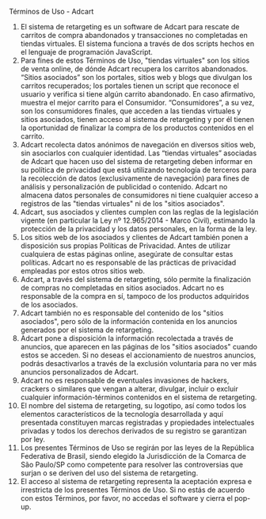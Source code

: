 Términos de Uso - Adcart

1. El sistema de retargeting es un software de Adcart para rescate de carritos de compra abandonados y transacciones no completadas en tiendas virtuales. El sistema funciona a través de dos scripts hechos en el lenguaje de programación JavaScript.
2. Para fines de estos Términos de Uso, "tiendas virtuales" son los sitios de venta online, de dónde Adcart recupera los carritos abandonados. “Sitios asociados” son los portales, sitios web y blogs que divulgan los carritos recuperados; los portales tienen un script que reconoce el usuario y verifica si tiene algún carrito abandonado. En caso afirmativo, muestra el mejor carrito para el Consumidor. “Consumidores”, a su vez, son los consumidores finales, que acceden a las tiendas virtuales y sitios asociados, tienen acceso al sistema de retargeting y por él tienen la oportunidad de finalizar la compra de los productos contenidos en el carrito.
3. Adcart recolecta datos anónimos de navegación en diversos sitios web, sin asociarlos con cualquier identidad. Las “tiendas virtuales” asociadas de Adcart que hacen uso del sistema de retargeting deben informar en su política de privacidad que está utilizando tecnología de terceros para la recolección de datos (exclusivamente de navegación) para fines de análisis y personalización de publicidad o contenido. Adcart no almacena datos personales de consumidores ni tiene cualquier acceso a registros de las "tiendas virtuales" ni de los "sitios asociados".
4. Adcart, sus asociados y clientes cumplen con las reglas de la legislación vigente (en particular la Ley nº 12.965/2014 - Marco Civil), estimando la protección de la privacidad y los datos personales, en la forma de la ley.
5. Los sitios web de los asociados y clientes de Adcart también ponen a disposición sus propias Políticas de Privacidad. Antes de utilizar cualquiera de estas páginas online, asegúrate de consultar estas políticas. Adcart no es responsable de las prácticas de privacidad empleadas por estos otros sitios web.
6. Adcart, a través del sistema de retargeting, sólo permite la finalización de compras no completadas en sitios asociados. Adcart no es responsable de la compra en sí, tampoco de los productos adquiridos de los asociados.
7. Adcart también no es responsable del contenido de los "sitios asociados", pero sólo de la información contenida en los anuncios generados por el sistema de retargeting.
8. Adcart pone a disposición la información recolectada a través de anuncios, que aparecen en las páginas de los "sitios asociados" cuando estos se acceden. Si no deseas el accionamiento de nuestros anuncios, podrás desactivarlos a través de la exclusión voluntaria para no ver más anuncios personalizados de Adcart.
9. Adcart no es responsable de eventuales invasiones de hackers, crackers o similares que vengan a alterar, divulgar, incluir o excluir cualquier información-términos contenidos en el sistema de retargeting.
10. El nombre del sistema de retargeting, su logotipo, así como todos los elementos característicos de la tecnología desarrollada y aquí presentada constituyen marcas registradas y propiedades intelectuales privadas y todos los derechos derivados de su registro se garantizan por ley.
11. Los presentes Términos de Uso se regirán por las leyes de la República Federativa de Brasil, siendo elegido la Jurisdicción de la Comarca de São Paulo/SP como competente para resolver las controversias que surjan o se deriven del uso del sistema de retargeting.
12. El acceso al sistema de retargeting representa la aceptación expresa e irrestricta de los presentes Términos de Uso. Si no estás de acuerdo con estos Términos, por favor, no accedas el software y cierra el pop-up.